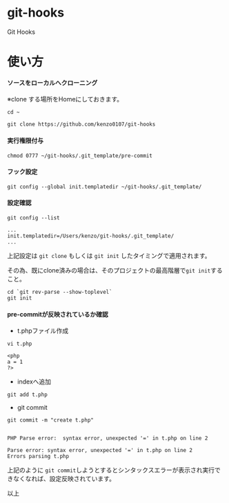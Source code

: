 # git-hooks
Git Hooks

# 使い方


#### ソースをローカルへクローニング

※clone する場所をHomeにしておきます。
  
`cd ~`

`git clone https://github.com/kenzo0107/git-hooks`
  
  
  
#### 実行権限付与

`chmod 0777 ~/git-hooks/.git_template/pre-commit`

  
  
#### フック設定

`git config --global init.templatedir ~/git-hooks/.git_template/`
  
  
#### 設定確認

```
git config --list

...
init.templatedir=/Users/kenzo/git-hooks/.git_template/
...
```



上記設定は `git clone` もしくは `git init` したタイミングで適用されます。
  
  
その為、既にclone済みの場合は、そのプロジェクトの最高階層で`git init`すること。

```
cd `git rev-parse --show-toplevel`
git init
```
  

#### pre-commitが反映されているか確認


* t.phpファイル作成

```
vi t.php
```

```
<php
a = 1
?>
```


* indexへ追加

`git add t.php`
  

* git commit



```
git commit -m "create t.php"


PHP Parse error:  syntax error, unexpected '=' in t.php on line 2

Parse error: syntax error, unexpected '=' in t.php on line 2
Errors parsing t.php
```

上記のように `git commit`しようとするとシンタックスエラーが表示され実行できなくなれば、設定反映されています。


以上

